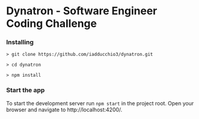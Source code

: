# Dynatron - Software Engineer Coding Challenge

### Installing

`> git clone https://github.com/iadducchio3/dynatron.git`

`> cd dynatron`

`> npm install`

### Start the app

To start the development server run `npm start` in the project root. Open your browser and navigate to http://localhost:4200/.
